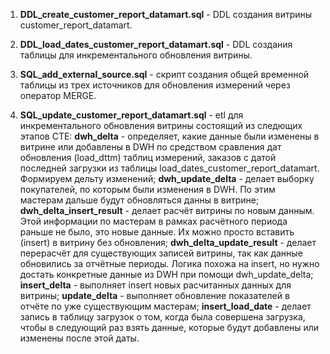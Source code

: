 1. **DDL_create_customer_report_datamart.sql** - DDL создания витрины customer_report_datamart.

2. **DDL_load_dates_customer_report_datamart.sql** - DDL создания таблицы для инкрементального обновления витрины.

3. **SQL_add_external_source.sql** - скрипт создания общей временной таблицы из трех источников для обновления измерений через оператор MERGE.

4. **SQL_update_customer_report_datamart.sql** - etl для инкрементального обновления витрины состоящий из следющих этапов СТЕ:
   **dwh_delta** - определяет, какие данные были изменены в витрине или добавлены в DWH по средством сравления дат обновления (load_dttm) таблиц измерений, заказов с датой последней загрузки из таблицы load_dates_customer_report_datamart. Формируем дельту изменений;
   **dwh_update_delta** - делает выборку покупателей, по которым были изменения в DWH. По этим мастерам дальше будут обновляться данны в витрине;
  **dwh_delta_insert_result** - делает расчёт витрины по новым данным. Этой информации по мастерам в рамках расчётного периода раньше не было, это новые данные. Их можно просто вставить (insert) в витрину без обновления;
  **dwh_delta_update_result** - делает перерасчёт для существующих записей витрины, так как данные обновились за отчётные периоды. Логика похожа на insert, но нужно достать конкретные данные из DWH при помощи dwh_update_delta;
  **insert_delta** - выполняет insert новых расчитанных данных для витрины;
  **update_delta** - выполняет обновление показателей в отчёте по уже существующим мастерам;
  **insert_load_date** - делает запись в таблицу загрузок о том, когда была совершена загрузка, чтобы в следующий раз взять данные, которые будут добавлены или изменены после этой даты.

